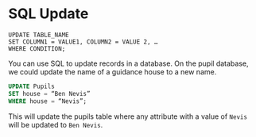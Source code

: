 # SQL Update 

```pseudocode title="Update Syntax" linenums="1"
UPDATE TABLE_NAME
SET COLUMN1 = VALUE1, COLUMN2 = VALUE 2, …
WHERE CONDITION;
```

You can use SQL to update records in a database. On the pupil database, we could update the name of a guidance house to a new name.

```sql title="Update Pupils Database" linenums="1"
UPDATE Pupils 
SET house = “Ben Nevis” 
WHERE house = “Nevis”;
```

This will update the pupils table where any attribute with a value of `Nevis` will be updated to `Ben Nevis`.


